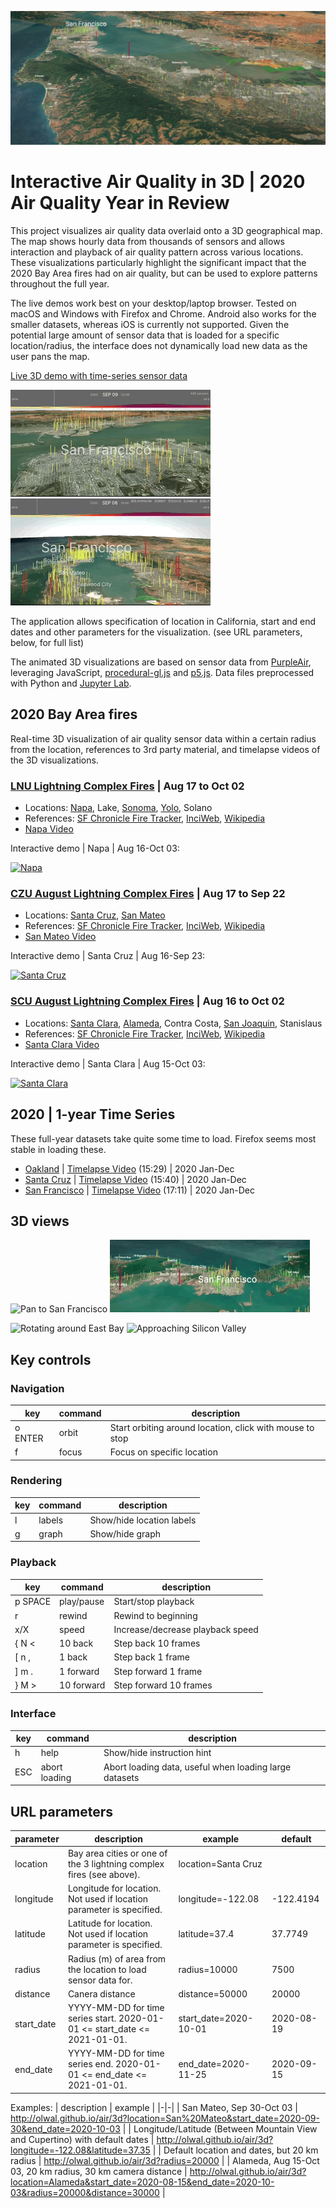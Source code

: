 ![3D visualization of air quality sensor data](media/sensor_data_3d_bay_area.jpg)

# Interactive Air Quality in 3D | 2020 Air Quality Year in Review
This project visualizes air quality data overlaid onto a 3D geographical map. The map shows hourly data from thousands of sensors and allows interaction and playback of air quality pattern across various locations. These visualizations particularly highlight the significant impact that the 2020 Bay Area fires had on air quality, but can be used to explore patterns throughout the full year. 

The live demos work best on your desktop/laptop browser. Tested on macOS and Windows with Firefox and Chrome. Android also works for the smaller datasets, whereas iOS is currently not supported. Given the potential large amount of sensor data that is loaded for a specific location/radius, the interface does not dynamically load new data as the user pans the map. 

[Live 3D demo with time-series sensor data](https://olwal.github.io/air/3d/)

[![Pan SF to San Mateo](media/sf_pan.gif)](https://olwal.github.io/air/3d?location=San%20Mateo&start_date=2020-09-08&end_date=2020-09-12&radius=30000) [![Pan to SF](media/sf_pan_2.gif)](https://olwal.github.io/air/3d?location=San%20Francisco&start_date=2020-09-08&end_date=2020-09-12&radius=30000)

The application allows specification of location in California, start and end dates and other parameters for the visualization. (see URL parameters, below, for full list)

The animated 3D visualizations are based on sensor data from [PurpleAir](https://purpleair.com/), leveraging JavaScript, [procedural-gl.js](https://github.com/felixpalmer/procedural-gl-js) and [p5.js](https://p5js.org/). Data files preprocessed with Python and [Jupyter Lab](https://jupyter.org/). 

## 2020 Bay Area fires
Real-time 3D visualization of air quality sensor data within a certain radius from the location, references to 3rd party material, and timelapse videos of the 3D visualizations.

### [LNU Lightning Complex Fires](https://olwal.github.io/air/3d?location=LNU%20Lightning%20Complex%20Fires&start_date=2020-08-16&end_date=2020-10-03&radius=50000&distance=50000) | Aug 17 to Oct 02
- Locations: [Napa](https://olwal.github.io/air/3d?location=Napa&start_date=2020-08-16&end_date=2020-10-11&radius=50000&distance=50000), Lake, [Sonoma](https://olwal.github.io/air/3d?location=Sonoma&start_date=2020-08-16&end_date=2020-10-11&radius=25000&distance=50000), [Yolo](https://olwal.github.io/air/3d?location=Yolo&start_date=2020-08-16&end_date=2020-10-11&radius=50000&distance=50000), Solano
- References: [SF Chronicle Fire Tracker](https://www.sfchronicle.com/projects/california-fire-map/2020-lnu-lightning-complex), [InciWeb](https://inciweb.nwcg.gov/incident/7027/), [Wikipedia](https://en.wikipedia.org/wiki/LNU_Lightning_Complex_fires)
- [Napa Video](https://youtu.be/sms1VZ-AS3k)

Interactive demo | Napa | Aug 16-Oct 03: 

[![Napa](media/napa.gif)](https://olwal.github.io/air/3d?location=LNU%20Lightning%20Complex%20Fires&start_date=2020-08-16&end_date=2020-10-03)

### [CZU August Lightning Complex Fires](http://olwal.github.io/air/3d?location=CZU%20Lightning%20Complex%20Fires&start_date=2020-08-16&end_date=2020-09-23&radius=20000&distance=50000) | Aug 17 to Sep 22
- Locations: [Santa Cruz](https://olwal.github.io/air/3d?location=Santa%20Cruz&start_date=2020-08-16&end_date=2020-09-23&radius=20000&distance=30000), [San Mateo](https://olwal.github.io/air/3d?location=San%20Mateo&start_date=2020-08-16&end_date=2020-09-23)
- References: [SF Chronicle Fire Tracker](https://www.sfchronicle.com/projects/california-fire-map/2020-cnu-august-lightning-complex), [InciWeb](https://inciweb.nwcg.gov/incident/7028/), [Wikipedia](https://en.wikipedia.org/wiki/CZU_Lightning_Complex_fires)
- [San Mateo Video](https://youtu.be/mKirhChPaWU)

Interactive demo | Santa Cruz | Aug 16-Sep 23: 

[![Santa Cruz](media/santa_cruz.gif)](https://olwal.github.io/air/3d?location=Santa%20Cruz&start_date=2020-08-16&end_date=2020-09-23)

### [SCU August Lightning Complex Fires](http://olwal.github.io/air/3d?location=SCU%20Lightning%20Complex%20Fires&start_date=2020-08-15&end_date=2020-10-03&radius=30000&distance=50000) | Aug 16 to Oct 02
- Locations: [Santa Clara](http://olwal.github.io/air/3d?location=Santa%20Clara&start_date=2020-08-15&end_date=2020-10-03&radius=20000&distance=20000), [Alameda](http://olwal.github.io/air/3d?location=Alameda&start_date=2020-08-15&end_date=2020-10-03&radius=20000&distance=20000), Contra Costa, [San Joaquin](http://olwal.github.io/air/3d?location=San%20Joaquin&start_date=2020-08-15&end_date=2020-10-03&radius=50000&distance=30000), Stanislaus
- References: [SF Chronicle Fire Tracker](https://www.sfchronicle.com/projects/california-fire-map/2020-cnu-august-lightning-complex), [InciWeb](https://inciweb.nwcg.gov/incident/7056/), [Wikipedia](https://en.wikipedia.org/wiki/SCU_Lightning_Complex_fires)
- [Santa Clara Video](https://youtu.be/gJdsuwGUNYg)

Interactive demo | Santa Clara | Aug 15-Oct 03: 

[![Santa Clara](media/santa_clara.gif)](http://olwal.github.io/air/3d?location=Santa%20Clara&start_date=2020-08-15&end_date=2020-10-03)

## 2020 | 1-year Time Series
These full-year datasets take quite some time to load.
Firefox seems most stable in loading these.

- [Oakland](https://olwal.github.io/air/3d/?location=Oakland&start_date=2020-01-01&end_date=2021-01-01&radius=20000&distance=20000) | [Timelapse Video](https://youtu.be/jxLtuF0n3hA) (15:29) | 2020 Jan-Dec
- [Santa Cruz](https://olwal.github.io/air/3d/?location=Santa%20Cruz&start_date=2020-01-01&end_date=2021-01-01&radius=20000&distance=30000) | [Timelapse Video](https://youtu.be/fsbrf3rNnMg) (15:40) | 2020 Jan-Dec
- [San Francisco](https://olwal.github.io/air/3d/?location=San%20Francisco&start_date=2020-01-01&end_date=2021-01-01) | [Timelapse Video](https://youtu.be/-bVvzHcI12I) (17:11) | 2020 Jan-Dec

## 3D views

![Pan to San Francisco](media/sf_pan_to_320.gif) 
![Rotating around San Francisco](media/sf_rotate_320.gif)

![Rotating around East Bay](media/east_bay_rotate_320.gif) 
![Approaching Silicon Valley](media/silicon_valley_approach_320.gif)

## Key controls

### Navigation
| key     | command       | description                                              |
|---------|---------------|----------------------------------------------------------|
| o ENTER | orbit         | Start orbiting around location, click with mouse to stop |
| f       | focus         | Focus on specific location                               |

### Rendering
| key     | command       | description                                              |
|---------|---------------|----------------------------------------------------------|
| l       | labels        | Show/hide location labels                                |
| g       | graph         | Show/hide graph                                          |

### Playback
| key     | command       | description                                              |
|---------|---------------|----------------------------------------------------------|
| p SPACE | play/pause    | Start/stop playback                                      |
| r       | rewind        | Rewind to beginning                                      |
| x/X     | speed         | Increase/decrease playback speed                         |
| { N <   | 10 back       | Step back 10 frames                                      |
| [ n ,   | 1 back        | Step back 1 frame                                        |
| ] m .   | 1 forward     | Step forward 1 frame                                     |
| } M >   | 10 forward    | Step forward 10 frames                                   |

### Interface
| key     | command       | description                                              |
|---------|---------------|----------------------------------------------------------|
| h       | help          | Show/hide instruction hint                               |
| ESC     | abort loading | Abort loading data, useful when loading large datasets   |

## URL parameters

| parameter | description                                                                   | example               | default    |
|---------------|---------------------------------------------------------------------------|-----------------------|------------|
| location      | Bay area cities or one of the 3 lightning complex fires (see above).      | location=Santa Cruz   |            |
| longitude     | Longitude for location. Not used if location parameter is specified.      | longitude=-122.08     | -122.4194  |
| latitude      | Latitude for location. Not used if location parameter is specified.       | latitude=37.4         | 37.7749    |
| radius        | Radius (m) of area from the location to load sensor data for.             | radius=10000          | 7500       |
| distance      | Canera distance                                                           | distance=50000        | 20000      |
| start_date    | YYYY-MM-DD for time series start. 2020-01-01 <= start_date <= 2021-01-01. | start_date=2020-10-01 | 2020-08-19 |
| end_date      | YYYY-MM-DD for time series end. 2020-01-01 <= end_date <= 2021-01-01.     | end_date=2020-11-25   | 2020-09-15 |

Examples: 
| description | example |
|-|-|
| San Mateo, Sep 30-Oct 03 | http://olwal.github.io/air/3d?location=San%20Mateo&start_date=2020-09-30&end_date=2020-10-03 |
| Longitude/Latitude (Between Mountain View and Cupertino) with default dates | http://olwal.github.io/air/3d?longitude=-122.08&latitude=37.35 |
| Default location and dates, but 20 km radius | http://olwal.github.io/air/3d?radius=20000 |
| Alameda, Aug 15-Oct 03, 20 km radius, 30 km camera distance | http://olwal.github.io/air/3d?location=Alameda&start_date=2020-08-15&end_date=2020-10-03&radius=20000&distance=30000 |
